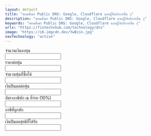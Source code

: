 ```yaml
---
layout: default
title: "สอนตั้งค่า Public DNS: Google, Cloudflare และผู้ให้บริการอื่น ๆ"
description: "สอนตั้งค่า Public DNS: Google, Cloudflare และผู้ให้บริการอื่น ๆ"
keywords: "สอนตั้งค่า Public DNS: Google, Cloudflare และผู้ให้บริการอื่น ๆ"
urlx: "https://fintechxhub.com/technology/dns"
image: "https://s6.imgcdn.dev/YwBzin.jpg"
navTechnology: "active"
---
```

<div class="col-md-6 offset-md-3">
    <div class="tags-widget widget-item">
        <article>
            <div class="mb-3 row">
                <label for="input1" class="col-sm-4 col-form-label">จำนวนเงินลงทุน</label>
                <div class="col-sm-8">
                    <input type="text" class="form-control" id="input1">
                </div>
            </div>
            <div class="mb-3 row">
                <label for="input2" class="col-sm-4 col-form-label">ราคาต่อหุ้น</label>
                <div class="col-sm-8">
                    <input type="text" class="form-control" id="input2">
                </div>
            </div>
            <div class="mb-3 row">
                <label for="input3" class="col-sm-4 col-form-label">จำนวนหุ้นที่ซื้อได้</label>
                <div class="col-sm-8">
                    <input type="text" class="form-control bg-secondary-subtle" id="input3" readonly>
                </div>
            </div>
            <div class="mb-3 row">
                <label for="input4" class="col-sm-4 col-form-label">เงินปันผลต่อหุ้น</label>
                <div class="col-sm-8">
                    <input type="text" class="form-control" id="input4">
                </div>
            </div>
            <div class="mb-3 row">
                <label for="input5" class="col-sm-4 col-form-label">อัตราภาษีหัก ณ ที่จ่าย (10%)</label>
                <div class="col-sm-8">
                    <input type="text" class="form-control bg-secondary-subtle" id="input5" readonly>
                </div>
            </div>
            <div class="mb-3 row">
                <label for="input6" class="col-sm-4 col-form-label">ภาษีที่ถูกหัก</label>
                <div class="col-sm-8">
                    <input type="text" class="form-control bg-secondary-subtle" id="input6" readonly>
                </div>
            </div>
            <div class="mb-3 row">
                <label for="input7" class="col-sm-4 col-form-label">เงินปันผลสุทธิที่ได้รับ</label>
                <div class="col-sm-8">
                    <input type="text" class="form-control bg-secondary-subtle" id="input7" readonly>
                </div>
            </div>
        </article>
    </div>
</div>